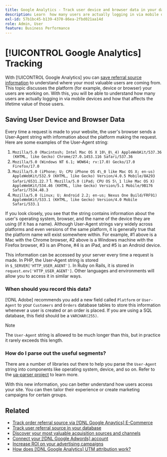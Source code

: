 ```yaml
---
title: Google Analytics - Track user device and browser data in your database
description: Learn  how many users are actually logging in via mobile devices and how that affects the lifetime value of those users.
exl-id: 57b1bc45-b139-4370-86ea-2fbd021aa14d
role: Admin, User
feature: Business Performance
---
```

# [!UICONTROL Google Analytics] Tracking

With [!UICONTROL Google Analytics] you can [save referral source information](../analysis/google-track-user-acq.md) to understand where your most valuable users are coming from. This topic discusses the platform (for example, device or browser) your users are working on. With this, you will be able to understand how many users are actually logging in via mobile devices and how that affects the lifetime value of those users.

## Saving User Device and Browser Data

Every time a request is made to your website, the user's browser sends a User-Agent string with information about the platform making the request. Here are some examples of the User-Agent string:

1. `Mozilla/5.0 (Macintosh; Intel Mac OS X 10\_8\_4) AppleWebKit/537.36 (KHTML, like Gecko) Chrome/27.0.1453.116 Safari/537.36`
1. `Mozilla/5.0 (Windows NT 6.1; WOW64; rv:17.0) Gecko/17.0 Firefox/17.0`
1. `Mozilla/5.0 (iPhone; U; CPU iPhone OS 4\_0 like Mac OS X; en-us) AppleWebKit/532.9 (KHTML, like Gecko) Version/4.0.5 Mobile/8A293 Safari/6531.22.7`
1.` Mozilla/5.0 (iPad; CPU OS 5\_1 like Mac OS X) AppleWebKit/534.46 (KHTML, like Gecko) Version/5.1 Mobile/9B176 Safari/7534.48.3`
1. `Mozilla/5.0 (Linux; U; Android 2.2; en-us; Nexus One Build/FRF91) AppleWebKit/533.1 (KHTML, like Gecko) Version/4.0 Mobile Safari/533.1`

If you look closely, you see that the string contains information about the user's operating system, browser, and the name of the device they are using (if it has a name). Although User-Agent strings vary widely across platforms and even versions of the same platform, it is generally true that the platform name will exist somewhere within. For example, #1 above is a Mac with the Chrome browser, #2 above is a Windows machine with the Firefox browser, #3 is an iPhone, #4 is an iPad, and #5 is an Android device.

This information can be accessed by your server every time a request is made. In PHP, the User-Agent string is stored in `$_SERVER['HTTP_USER_AGENT']`. In Ruby on Rails, it is stored in `request.env['HTTP_USER_AGENT']`. Other languages and environments will allow you to access it in similar ways.

### When should you record this data?

[!DNL Adobe] recommends you add a new field called `Platform` or `User-Agent` to your `Customers` and `Orders` database tables to store this information whenever a user is created or an order is placed. If you are using a SQL database, this field should be a `VARCHAR(255)`. 

>[!NOTE]
>
>The `User-Agent` string is allowed to be much longer than this, but in practice it rarely exceeds this length.

### How do I parse out the useful segments?

There are a number of libraries out there to help you parse the `User-Agent` string into components like operating system, device, and so on. Refer to the [ua-parser project](https://github.com/tobie/ua-parser) to learn more.

With this new information, you can better understand how users access your site. You can then tailor their experience or create marketing campaigns for certain groups.

## Related

*  [Track order referral source via [!DNL Google Anaytics] E-Commerce](../importing-data/integrations/google-ecommerce.md)
*  [Track user referral source in your database](../analysis/google-track-user-acq.md)
*  [Discover your most valuable acquisition sources and channels](../analysis/most-value-source-channel.md)
*  [Connect your [!DNL Google Adwords] account](../importing-data/integrations/google-adwords.md)
*  [Increase ROI on your advertising campaigns](../analysis/roi-ad-camp.md)
*  [How does [!DNL Google Analytics] UTM attribution work?](../analysis/utm-attributes.md)
